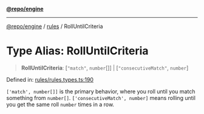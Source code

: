 [**@repo/engine**](../../README.md)

***

[@repo/engine](../../modules.md) / [rules](../README.md) / RollUntilCriteria

# Type Alias: RollUntilCriteria

> **RollUntilCriteria**: \[`"match"`, `number`[]\] \| \[`"consecutiveMatch"`, `number`\]

Defined in: [rules/rules.types.ts:190](https://github.com/alexqguo/drinking-board-game-v3/blob/c54738830b911cea80ee4f6fef46ab8be3a3f8a1/packages/engine/src/rules/rules.types.ts#L190)

`['match', number[]]` is the primary behavior, where you roll until you match something from `number[]`.
`['consecutiveMatch', number]` means rolling until you get the same roll `number` times in a row.
